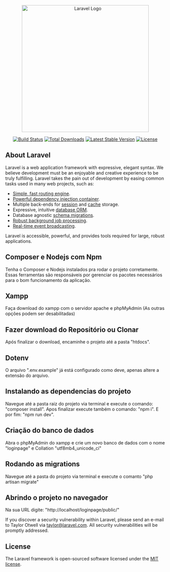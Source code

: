 <p align="center"><a href="https://laravel.com" target="_blank"><img src="https://raw.githubusercontent.com/laravel/art/master/logo-lockup/5%20SVG/2%20CMYK/1%20Full%20Color/laravel-logolockup-cmyk-red.svg" width="400" alt="Laravel Logo"></a></p>

<p align="center">
<a href="https://github.com/laravel/framework/actions"><img src="https://github.com/laravel/framework/workflows/tests/badge.svg" alt="Build Status"></a>
<a href="https://packagist.org/packages/laravel/framework"><img src="https://img.shields.io/packagist/dt/laravel/framework" alt="Total Downloads"></a>
<a href="https://packagist.org/packages/laravel/framework"><img src="https://img.shields.io/packagist/v/laravel/framework" alt="Latest Stable Version"></a>
<a href="https://packagist.org/packages/laravel/framework"><img src="https://img.shields.io/packagist/l/laravel/framework" alt="License"></a>
</p>

## About Laravel

Laravel is a web application framework with expressive, elegant syntax. We believe development must be an enjoyable and creative experience to be truly fulfilling. Laravel takes the pain out of development by easing common tasks used in many web projects, such as:

- [Simple, fast routing engine](https://laravel.com/docs/routing).
- [Powerful dependency injection container](https://laravel.com/docs/container).
- Multiple back-ends for [session](https://laravel.com/docs/session) and [cache](https://laravel.com/docs/cache) storage.
- Expressive, intuitive [database ORM](https://laravel.com/docs/eloquent).
- Database agnostic [schema migrations](https://laravel.com/docs/migrations).
- [Robust background job processing](https://laravel.com/docs/queues).
- [Real-time event broadcasting](https://laravel.com/docs/broadcasting).

Laravel is accessible, powerful, and provides tools required for large, robust applications.

## Composer e Nodejs com Npm

Tenha o Composer e Nodejs instalados pra rodar o projeto corretamente. Essas ferramentas são responsáveis por gerenciar os pacotes necessários para o bom funcionamento da aplicação.

## Xampp

Faça download do xampp com o servidor apache e phpMyAdmin (As outras opções podem ser desabilitadas)

## Fazer download do Repositório ou Clonar

Após finalizar o download, encaminhe o projeto até a pasta "htdocs". 

## Dotenv

O arquivo ".env.example" já está configurado como deve, apenas altere a extensão do arquivo.

## Instalando as dependencias do projeto

Navegue até a pasta raiz do projeto via terminal e execute o comando: "composer install".
Apos finalizar execute também o comando: "npm i".
E por fim: "npm run dev".

## Criação do banco de dados

Abra o phpMyAdmin do xampp e crie um novo banco de dados com o nome "loginpage" e Collation "utf8mb4_unicode_ci"

## Rodando as migrations

Navegue até a pasta do projeto via terminal e execute o comanto "php artisan migrate"

## Abrindo o projeto no navegador

Na sua URL digite: "http://localhost/loginpage/public/"


If you discover a security vulnerability within Laravel, please send an e-mail to Taylor Otwell via [taylor@laravel.com](mailto:taylor@laravel.com). All security vulnerabilities will be promptly addressed.

## License

The Laravel framework is open-sourced software licensed under the [MIT license](https://opensource.org/licenses/MIT).
